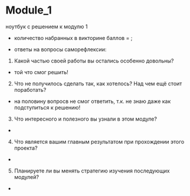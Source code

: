 # Module_1
ноутбук с решением к модулю 1



- количество набранных в викторине баллов = ;

-  ответы на вопросы саморефлексии:

1. Какой частью своей работы вы остались особенно довольны?
  - той что смог решить!
2. Что не получилось сделать так, как хотелось? Над чем ещё стоит поработать?
  - на половину вопросв не смог ответить, т.к. не знаю даже как подступиться к решению!
3. Что интересного и полезного вы узнали в этом модуле?
  - 
4. Что является вашим главным результатом при прохождении этого проекта?
  -
5. Планируете ли вы менять стратегию изучения последующих модулей?
  - 
